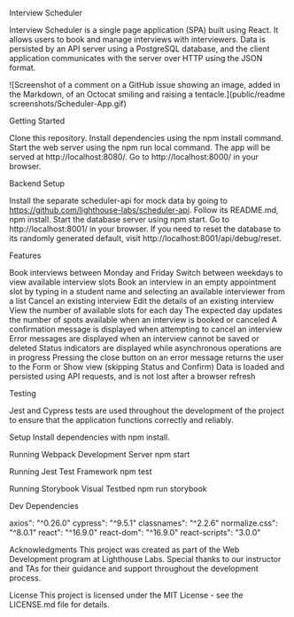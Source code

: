 Interview Scheduler

Interview Scheduler is a single page application (SPA) built using React. It allows users to book and manage interviews with interviewers. Data is persisted by an API server using a PostgreSQL database, and the client application communicates with the server over HTTP using the JSON format.

![Screenshot of a comment on a GitHub issue showing an image, added in the Markdown, of an Octocat smiling and raising a tentacle.](public/readme screenshots/Scheduler-App.gif)

Getting Started

Clone this repository.
Install dependencies using the npm install command.
Start the web server using the npm run local command. The app will be served at http://localhost:8080/.
Go to http://localhost:8000/ in your browser.

Backend Setup

Install the separate scheduler-api for mock data by going to https://github.com/lighthouse-labs/scheduler-api.
Follow its README.md, npm install.
Start the database server using npm start.
Go to http://localhost:8001/ in your browser.
If you need to reset the database to its randomly generated default, visit http://localhost:8001/api/debug/reset.


Features

Book interviews between Monday and Friday
Switch between weekdays to view available interview slots
Book an interview in an empty appointment slot by typing in a student name and selecting an available interviewer from a list
Cancel an existing interview
Edit the details of an existing interview
View the number of available slots for each day
The expected day updates the number of spots available when an interview is booked or canceled
A confirmation message is displayed when attempting to cancel an interview
Error messages are displayed when an interview cannot be saved or deleted
Status indicators are displayed while asynchronous operations are in progress
Pressing the close button on an error message returns the user to the Form or Show view (skipping Status and Confirm)
Data is loaded and persisted using API requests, and is not lost after a browser refresh


Testing

Jest and Cypress tests are used throughout the development of the project to ensure that the application functions correctly and reliably.


Setup
Install dependencies with npm install.

Running Webpack Development Server
npm start

Running Jest Test Framework
npm test

Running Storybook Visual Testbed
npm run storybook


Dev Dependencies

axios": "^0.26.0"
cypress": "^9.5.1"
classnames": "^2.2.6"
normalize.css": "^8.0.1"
react": "^16.9.0"
react-dom": "^16.9.0"
react-scripts": "3.0.0"

Acknowledgments
This project was created as part of the Web Development program at Lighthouse Labs. Special thanks to our instructor and TAs for their guidance and support throughout the development process.

License
This project is licensed under the MIT License - see the LICENSE.md file for details.